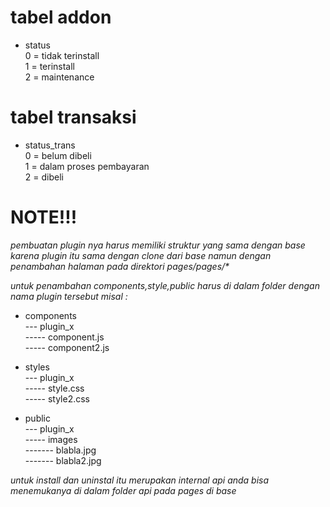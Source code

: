 # tabel addon

- status <br/>
  0 = tidak terinstall <br/>
  1 = terinstall<br/>
  2 = maintenance<br/>

# tabel transaksi

- status_trans<br/>
  0 = belum dibeli<br/>
  1 = dalam proses pembayaran<br/>
  2 = dibeli<br/>

# NOTE!!!

 *pembuatan plugin nya harus memiliki struktur yang sama dengan base karena plugin itu sama dengan clone dari base namun dengan penambahan halaman pada direktori pages/pages/\**

 *untuk penambahan components,style,public harus di dalam folder dengan nama plugin tersebut misal :*

- components<br/>
  --- plugin_x<br/>
  ----- component.js<br/>
  ----- component2.js<br/>

- styles<br/>
  --- plugin_x<br/>
  ----- style.css<br/>
  ----- style2.css<br/>

- public<br/>
  --- plugin_x<br/>
  ----- images<br/>
  ------- blabla.jpg<br/>
  ------- blabla2.jpg<br/>

*untuk install dan uninstal itu merupakan internal api anda bisa menemukanya di dalam folder api pada pages di base*
